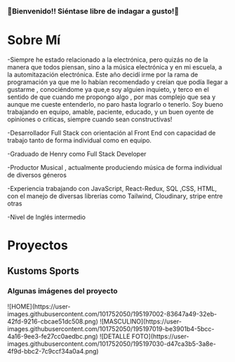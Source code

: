 ### 👋Bienvenido!! Siéntase libre de indagar a gusto!👋

# Sobre Mí
-Siempre he estado relacionado a la electrónica, pero quizás no de la manera que todos piensan, sino a la música electrónica y en mi escuela, a la automitazación electrónica.
 Este año decidí irme por la rama de programación ya que me lo habían recomendado y creían que podía llegar a gustarme , conociéndome ya que,e soy alguien inquieto, y terco en el sentido de que cuando me propongo algo , por mas complejo que sea y aunque me cueste entenderlo, no paro hasta lograrlo o tenerlo.
Soy bueno trabajando en equipo, amable, paciente, educado, y un buen oyente de opiniones o criticas, siempre cuando sean constructivas! 

-Desarrollador Full Stack con orientación al Front End con capacidad de trabajo tanto de forma individual  como en equipo.

-Graduado de Henry como Full Stack Developer

-Productor Musical , actualmente produciendo música de forma individual de diversos géneros 

-Experiencia trabajando con JavaScript, React-Redux, SQL ,CSS, HTML, con el manejo de diversas librerías como Tailwind, Cloudinary, stripe entre otras

-Nivel de Inglés intermedio
# Proyectos

<h2>Kustoms Sports</h2>

<h3>Algunas imágenes del proyecto</h3>
![HOME](https://user-images.githubusercontent.com/101752050/195197002-83647a49-32eb-42fd-9216-cbcae51dc508.png)
![MASCULINO](https://user-images.githubusercontent.com/101752050/195197019-be3901b4-5bcc-4a16-9ee3-fe27cc0aedbc.png)
![DETALLE FOTO](https://user-images.githubusercontent.com/101752050/195197030-d47ca3b5-3a8e-4f9d-bbc2-7c9ccf34a0a4.png)
